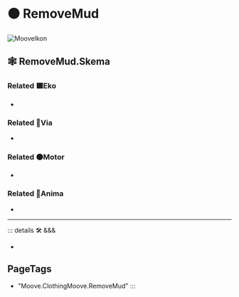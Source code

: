 # 🟠 <motor>RemoveMud</motor>

![MooveIkon](/BetaIkon/Mooves_Ikon.png)

## 🕸 RemoveMud.Skema

### Related 🟩<ekos>Eko</ekos>

-

### Related 🔻<via>Via</via>

-

### Related 🟠<motor>Motor</motor>

-

### Related 💜<anima>Anima</anima>

-

---

<!-- =================================================== -->
<!-- =================================================== -->
<!-- =================================================== -->
<!-- =================================================== -->
<!-- =================================================== -->
::: details 🛠 <dev>&&&</dev>

-

<h2>PageTags</h2>

- "Moove.ClothingMoove.RemoveMud"
:::
